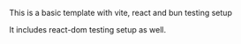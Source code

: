 This is a basic template with vite, react and bun testing setup 

It includes react-dom testing setup as well.
